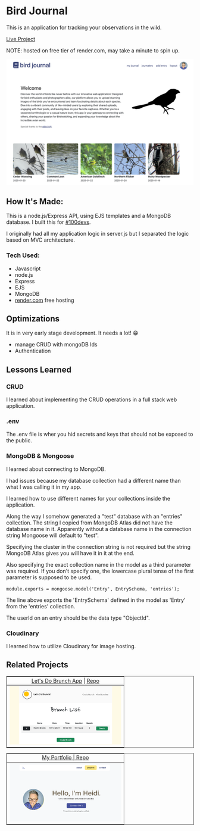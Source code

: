 # Bird Journal
This is an application for tracking your observations in the wild.

[Live Project](https://nature-journal.onrender.com/)

NOTE: hosted on free tier of render.com, may take a minute to spin up.

<img src ="./public/images/screenshot.png" alt="screenshot of nature Journal">

## How It's Made:
This is a node.js/Express API, using EJS templates and a MongoDB database. I built this for [#100devs](https://100devs.org/about).

I originally had all my application logic in server.js but I separated the logic based on MVC architecture.

### Tech Used:
- Javascript
- node.js
- Express
- EJS
- MongoDB
- [render.com](https://render.com/) free hosting

## Optimizations
It is in very early stage development. It needs a lot! 😁
- manage CRUD with mongoDB Ids
- Authentication

## Lessons Learned
### CRUD
I learned about implementing the CRUD operations in a full stack web application.

### .env
The .env file is wher you hid secrets and keys that should not be exposed to the public.

### MongoDB & Mongoose
I learned about connecting to MongoDB.

I had issues because my database collection had a different name than what I was calling it in my app.

I learned how to use different names for your collections inside the application.

Along the way I somehow generated a "test" database with an "entries" collection. The string I copied from MongoDB Atlas did not have the database name in it. Apparently without a database name in the connection string Mongoose will default to "test".

Specifying the cluster in the connection string is not required but the string MongoDB Atlas gives you will have it in it at the end.

Also specifying the exact collection name in the model as a third parameter was required. If you don't specify one, the lowercase plural tense of the first parameter is supposed to be used.

```
module.exports = mongoose.model('Entry', EntrySchema, 'entries');
```

The line above exports the 'EntrySchema' defined in the model as 'Entry' from the 'entries' collection.

The userId on an entry should be the data type "ObjectId".

### Cloudinary
I learned how to utilize Cloudinary for image hosting.

## Related Projects
<table border="1">
  <tr>
    <td style="text-align: center;"><a href="https://heidi37.pythonanywhere.com/">Let's Do Brunch App</a> | <a href="https://github.com/heidi37/cs50-final-project">Repo</a></td>
  </tr>
  <tr>
    <td><a href="https://heidi37.pythonanywhere.com/"><img width="300" src="https://github.com/heidi37/cs50-final-project/raw/main/static/images/screenshot.png" alt="screenshot of Let's Do Brunch web application" /></a></td>
  </tr>
</table>

<table border="1">
  <tr>
    <td style="text-align: center;"><a href="https://heidifryzell.com">My Portfolio | <a href="https://github.com/heidi37/my-python-portfolio">Repo</a></td>
  </tr>
  <tr>
    <td><a href="https://heidifryzell.com"><img width="300" src="https://raw.githubusercontent.com/heidi37/my-python-portfolio/main/static/images/screenshot.png" alt="screenshot of web development portfolio built with Python" /></a></td>
  </tr>
</table>